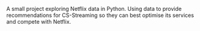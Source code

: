 A small project exploring Netflix data in Python. Using data to provide recommendations for CS-Streaming so they can best optimise its services and compete with Netflix.
